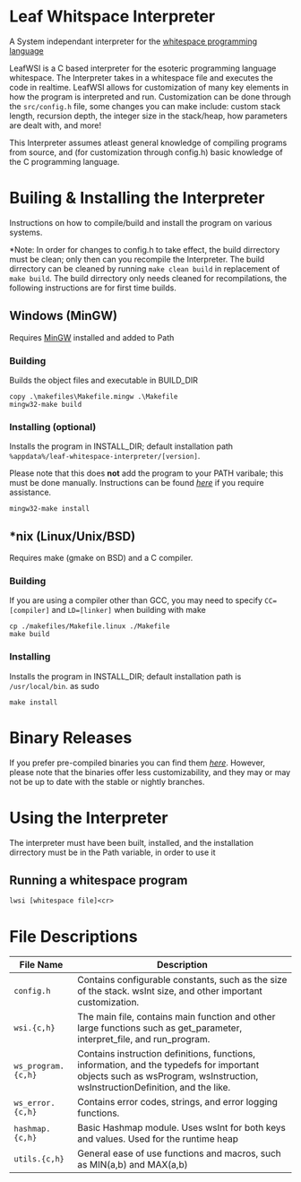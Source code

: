 # Leaf Whitspace Interpreter
A System independant interpreter for the [whitespace programming language](https://en.wikipedia.org/wiki/Whitespace_%28programming_language%29)

LeafWSI is a C based interpreter for the esoteric programming language whitespace. The Interpreter takes in a whitespace file and executes the code in realtime. LeafWSI allows for customization of many key elements in how the program is interpreted and run. Customization can be done through the `src/config.h` file, some changes you can make include: custom stack length, recursion depth, the integer size in the stack/heap, how parameters are dealt with, and more!

This Interpreter assumes atleast general knowledge of compiling programs from source, and (for customization through config.h) basic knowledge of the C programming language.

# Builing & Installing the Interpreter
Instructions on how to compile/build and install the program on various systems. 

*Note: In order for changes to config.h to take effect, the build dirrectory must be clean; only then can you recompile the Interpreter. The build dirrectory can be cleaned by running `make clean build` in replacement of `make build`. The build dirrectory only needs cleaned for recompilations, the following instructions are for first time builds.

## Windows (MinGW)
Requires [MinGW](https://sourceforge.net/projects/mingw/files/) installed and added to Path

### Building
Builds the object files and executable in BUILD_DIR
  
```
copy .\makefiles\Makefile.mingw .\Makefile
mingw32-make build
```

### Installing (optional)
Installs the program in INSTALL_DIR; default installation path `%appdata%/leaf-whitespace-interpreter/[version]`. 

Please note that this does **not** add the program to your PATH varibale; this must be done manually. Instructions can be found *[here](https://windowsloop.com/how-to-add-to-windows-path/)* if you require assistance.

```
mingw32-make install
```

## *nix (Linux/Unix/BSD)
Requires make (gmake on BSD) and a C compiler. 

### Building
If you are using a compiler other than GCC, you may need to specify `CC=[compiler]` and `LD=[linker]` when building with make 

```
cp ./makefiles/Makefile.linux ./Makefile
make build
```

### Installing
Installs the program in INSTALL_DIR; default installation path is `/usr/local/bin`.
as sudo 

``` 
make install
```

# Binary Releases
If you prefer pre-compiled binaries you can find them *[here](https://github.com/sage-etcher/leaf-whitespace-interpreter/tree/binaries)*. However, please note that the binaries offer less customizability, and they may or may not be up to date with the stable or nightly branches.

# Using the Interpreter
The interpreter must have been built, installed, and the installation dirrectory must be in the Path variable, in order to use it

## Running a whitespace program
```
lwsi [whitespace file]<cr>
```


# File Descriptions
| File Name | Description |
| --- | --- |
| `config.h` | Contains configurable constants, such as the size of the stack. wsInt size, and other important customization. |
| `wsi.{c,h}` | The main file, contains main function and other large functions such as get_parameter, interpret_file, and run_program. |
| `ws_program.{c,h}` | Contains instruction definitions, functions, information, and the typedefs for important objects such as wsProgram, wsInstruction, wsInstructionDefinition, and the like. |
| `ws_error.{c,h}` | Contains error codes, strings, and error logging functions. |
| `hashmap.{c,h}` | Basic Hashmap module. Uses wsInt for both keys and values. Used for the runtime heap |
| `utils.{c,h}` | General ease of use functions and macros, such as MIN(a,b) and MAX(a,b) |

